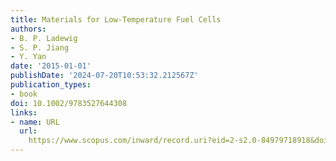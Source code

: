 ```yaml
---
title: Materials for Low-Temperature Fuel Cells
authors:
- B. P. Ladewig
- S. P. Jiang
- Y. Yan
date: '2015-01-01'
publishDate: '2024-07-20T10:53:32.212567Z'
publication_types:
- book
doi: 10.1002/9783527644308
links:
- name: URL
  url: 
    https://www.scopus.com/inward/record.uri?eid=2-s2.0-84979718918&doi=10.1002%2f9783527644308&partnerID=40&md5=0a4c7c322bca38480c4e9f241df5046b
---
```

